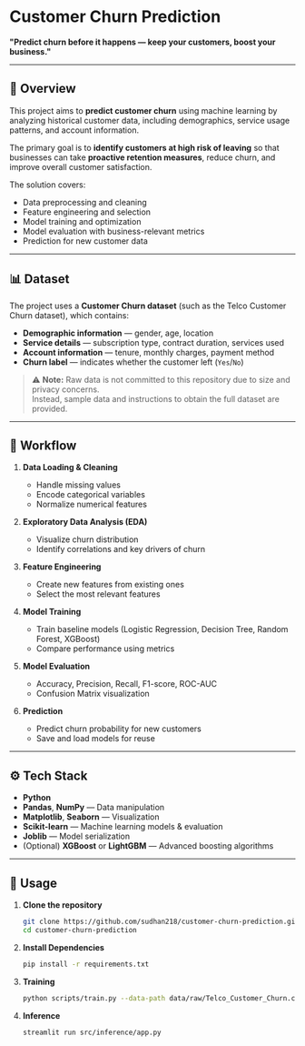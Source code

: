 # Customer Churn Prediction

**"Predict churn before it happens — keep your customers, boost your business."**

---

## 📌 Overview
This project aims to **predict customer churn** using machine learning by analyzing historical customer data, including demographics, service usage patterns, and account information.  

The primary goal is to **identify customers at high risk of leaving** so that businesses can take **proactive retention measures**, reduce churn, and improve overall customer satisfaction.  

The solution covers:
- Data preprocessing and cleaning
- Feature engineering and selection
- Model training and optimization
- Model evaluation with business-relevant metrics
- Prediction for new customer data

---

## 📊 Dataset
The project uses a **Customer Churn dataset** (such as the Telco Customer Churn dataset), which contains:
- **Demographic information** — gender, age, location
- **Service details** — subscription type, contract duration, services used
- **Account information** — tenure, monthly charges, payment method
- **Churn label** — indicates whether the customer left (`Yes`/`No`)

> ⚠ **Note:** Raw data is not committed to this repository due to size and privacy concerns.  
Instead, sample data and instructions to obtain the full dataset are provided.

---

## 🔄 Workflow
1. **Data Loading & Cleaning**
   - Handle missing values
   - Encode categorical variables
   - Normalize numerical features

2. **Exploratory Data Analysis (EDA)**
   - Visualize churn distribution
   - Identify correlations and key drivers of churn

3. **Feature Engineering**
   - Create new features from existing ones
   - Select the most relevant features

4. **Model Training**
   - Train baseline models (Logistic Regression, Decision Tree, Random Forest, XGBoost)
   - Compare performance using metrics

5. **Model Evaluation**
   - Accuracy, Precision, Recall, F1-score, ROC-AUC
   - Confusion Matrix visualization

6. **Prediction**
   - Predict churn probability for new customers
   - Save and load models for reuse

---

## ⚙️ Tech Stack
- **Python**
- **Pandas**, **NumPy** — Data manipulation
- **Matplotlib**, **Seaborn** — Visualization
- **Scikit-learn** — Machine learning models & evaluation
- **Joblib** — Model serialization
- (Optional) **XGBoost** or **LightGBM** — Advanced boosting algorithms

---

## 🚀 Usage
1. **Clone the repository**
   ```bash
   git clone https://github.com/sudhan218/customer-churn-prediction.git
   cd customer-churn-prediction
2. **Install Dependencies**
   ```bash
   pip install -r requirements.txt
3. **Training**
   ```bash
   python scripts/train.py --data-path data/raw/Telco_Customer_Churn.csv
4. **Inference**
   ```bash
   streamlit run src/inference/app.py
   
